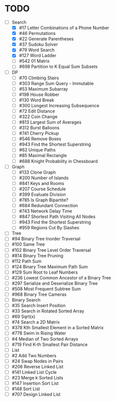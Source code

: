 # TODO
- [ ] Search
  - [x] #17 Letter Combinations of a Phone Number
  - [x] #46 Permutations
  - [x] #22 Generate Parentheses
  - [x] #37 Sudoku Solver
  - [x] #79 Word Search
  - [x] #127 Word Ladder
  - [ ] #542 01 Matrix
  - [ ] #698 Partition to K Equal Sum Subsets
- [ ] DP
  - [ ] #70 Climbing Stairs
  - [ ] #303 Range Sum Query - Immutable
  - [ ] #53 Maximum Subarray
  - [ ] #198 House Robber
  - [ ] #130 Word Break
  - [ ] #300 Longest Increasing Subsequence
  - [ ] #72 Edit Distance
  - [ ] #322 Coin Change
  - [ ] #813 Largest Sum of Averages
  - [ ] #312 Burst Balloons
  - [ ] #741 Cherry Pickup
  - [ ] #546 Remove Boxes
  - [ ] #943 Find the Shortest Superstring
  - [ ] #62 Unique Paths
  - [ ] #85 Maximal Rectangle
  - [ ] #688 Knight Probability in Chessboard
- [ ] Graph
  - [ ] #133 Clone Graph
  - [ ] #200 Number of Islands
  - [ ] #841 Keys and Rooms
  - [ ] #207 Course Schedule
  - [ ] #399 Evaluate Division
  - [ ] #785 Is Graph Bipartite?
  - [ ] #684 Redundant Connection
  - [ ] #743 Network Delay Time
  - [ ] #847 Shortest Path Visiting All Nodes
  - [ ] #943 Find the Shortest Superstring
  - [ ] #959 Regions Cut By Slashes
- [ ] Tree
 - [ ] #94 Binary Tree Inorder Traversal
 - [ ] #100 Same Tree
 - [ ] #102 Binary Tree Level Order Traversal
 - [ ] #814 Binary Tree Pruning
 - [ ] #112 Path Sum
 - [ ] #124 Binary Tree Maximum Path Sum
 - [ ] #129 Sum Root to Leaf Numbers
 - [ ] #236 Lowest Common Ancestor of a Binary Tree
 - [ ] #297 Serialize and Deserialize Binary Tree
 - [ ] #508 Most Frequent Subtree Sum
 - [ ] #968 Binary Tree Cameras
- [ ] Binary Search
 - [ ] #35 Search Insert Position
 - [ ] #33 Search in Rotated Sorted Array
 - [ ] #69 Sqrt(x)
 - [ ] #74 Search a 2D Matrix
 - [ ] #378 Kth Smallest Element in a Sorted Matrix
 - [ ] #778 Swim in Rising Water
 - [ ] #4 Median of Two Sorted Arrays
 - [ ] #719 Find K-th Smallest Pair Distance
- [ ] List
 - [ ] #2 Add Two Numbers
 - [ ] #24 Swap Nodes in Pairs
 - [ ] #206 Reverse Linked List
 - [ ] #141 Linked List Cycle
 - [ ] #23 Merge k Sorted Lists
 - [ ] #147 Insertion Sort List
 - [ ] #148 Sort List
 - [ ] #707 Design Linked List